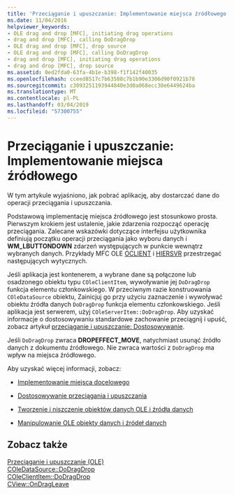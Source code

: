 ```yaml
---
title: 'Przeciąganie i upuszczanie: Implementowanie miejsca źródłowego'
ms.date: 11/04/2016
helpviewer_keywords:
- OLE drag and drop [MFC], initiating drag operations
- drag and drop [MFC], calling DoDragDrop
- OLE drag and drop [MFC], drop source
- OLE drag and drop [MFC], calling DoDragDrop
- drag and drop [MFC], initiating drag operations
- drag and drop [MFC], drop source
ms.assetid: 0ed2fda0-63fa-4b1e-b398-f1f142f40035
ms.openlocfilehash: cceed8517c7b63588c7b1b90e3306d90f0921b78
ms.sourcegitcommit: c3093251193944840e3d0a068ecc30e6449624ba
ms.translationtype: MT
ms.contentlocale: pl-PL
ms.lasthandoff: 03/04/2019
ms.locfileid: "57300755"
---
```

# <a name="drag-and-drop-implementing-a-drop-source"></a>Przeciąganie i upuszczanie: Implementowanie miejsca źródłowego

W tym artykule wyjaśniono, jak pobrać aplikację, aby dostarczać dane do operacji przeciągania i upuszczania.

Podstawową implementację miejsca źródłowego jest stosunkowo prosta. Pierwszym krokiem jest ustalenie, jakie zdarzenia rozpocząć operację przeciągania. Zalecane wskazówki dotyczące interfejsu użytkownika definiują początku operacji przeciągania jako wyboru danych i **WM_LBUTTONDOWN** zdarzeń występujących w punkcie wewnątrz wybranych danych. Przykłady MFC OLE [OCLIENT](../visual-cpp-samples.md) i [HIERSVR](../visual-cpp-samples.md) przestrzegać następujących wytycznych.

Jeśli aplikacja jest kontenerem, a wybrane dane są połączone lub osadzonego obiektu typu `COleClientItem`, wywoływanie jej `DoDragDrop` funkcja elementu członkowskiego. W przeciwnym razie konstruowania `COleDataSource` obiektu, Zainicjuj go przy użyciu zaznaczenie i wywoływać obiektu źródła danych `DoDragDrop` funkcja elementu członkowskiego. Jeśli aplikacja jest serwerem, użyj `COleServerItem::DoDragDrop`. Aby uzyskać informacje o dostosowywaniu standardowe zachowanie przeciągnij i upuść, zobacz artykuł [przeciąganie i upuszczanie: Dostosowywanie](../mfc/drag-and-drop-customizing.md).

Jeśli `DoDragDrop` zwraca **DROPEFFECT_MOVE**, natychmiast usunąć źródło danych z dokumentu źródłowego. Nie zwraca wartości z `DoDragDrop` ma wpływ na miejsca źródłowego.

Aby uzyskać więcej informacji, zobacz:

- [Implementowanie miejsca docelowego](../mfc/drag-and-drop-implementing-a-drop-target.md)

- [Dostosowywanie przeciągania i upuszczania](../mfc/drag-and-drop-customizing.md)

- [Tworzenie i niszczenie obiektów danych OLE i źródła danych](../mfc/data-objects-and-data-sources-creation-and-destruction.md)

- [Manipulowanie OLE obiekty danych i źródeł danych](../mfc/data-objects-and-data-sources-manipulation.md)

## <a name="see-also"></a>Zobacz także

[Przeciąganie i upuszczanie (OLE)](../mfc/drag-and-drop-ole.md)<br/>
[COleDataSource::DoDragDrop](../mfc/reference/coledatasource-class.md#dodragdrop)<br/>
[COleClientItem::DoDragDrop](../mfc/reference/coleclientitem-class.md#dodragdrop)<br/>
[CView::OnDragLeave](../mfc/reference/cview-class.md#ondragleave)
